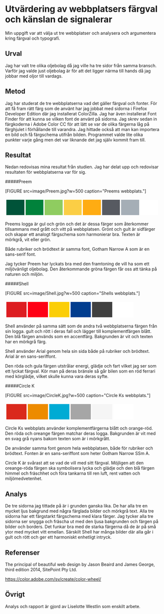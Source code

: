Utvärdering av webbplatsers färgval och känslan de signalerar
=======================

Min uppgift var att välja ut tre webbplatser och analysera och argumentera kring färgval och typografi.

Urval
-----------------------

Jag har valt tre olika oljebolag då jag ville ha tre sidor från samma bransch. Varför jag valde just oljebolag är för att det ligger närma till hands då jag jobbar med oljor till vardags.

Metod
-----------------------

Jag har studerat de tre webbplatserna vad det gäller färgval och fonter. För att få fram rätt färg som de använt har jag jobbat med sidorna i Firefox Developer Edition där jag installerat ColorZilla. Jag har även installerat Font Finder för att kunna se vilken font de använt på sidorna. Jag skrev sedan in färgkoderna i Adobe Color CC för att lätt se var de olika färgerna låg på färghjulet i förhållande till varandra. Jag hittade också att man kan importera en bild och få färgschema utifrån bilden. Programmet valde lite olika punkter varje gång men det var liknande det jag själv kommit fram till.

Resultat
-----------------------

Nedan redovisas mina resultat från studien. Jag har delat upp och redovisar resultaten för webbplatserna var för sig.


#####Preem

[FIGURE src=image/Preem.jpg?w=500 caption="Preems webbplats."]

<table style="border-spacing: 4px; border-collapse: separate">
<tr>
<td style="height: 50px; width: 50px; background-color: #005339">
<td style="height: 50px; width: 50px; background-color: #01823b">
<td style="height: 50px; width: 50px; background-color: #8fcc60">
<td style="height: 50px; width: 50px; background-color: #FBCE45">
<td style="height: 50px; width: 50px; background-color: #FFAC12">
<td style="height: 50px; width: 50px; background-color: #575a61">
<td style="height: 50px; width: 50px; background-color: #a5aeb6">
<td style="height: 50px; width: 50px; background-color: #fff">
</tr>
</table>

Preems logga är gul och grön och det är dessa färger som återkommer tillsammans med grått och vitt på webbplatsen. Grönt och gult är sidfärger och skapar ett analogt färgschema som harmonierar bra. Texten är mörkgrå, vit eller grön.

Både rubriker och brödtext är samma font, Gotham Narrow A som är en sans-serif font.

Jag tycker Preem har lyckats bra med den framtoning de vill ha som ett miljövänligt oljebolag. Den återkommande gröna färgen får oss att tänka på naturen och miljön.

#####Shell

[FIGURE src=image/Shell.jpg?w=500 caption="Shells webbplats."]

<table style="border-spacing: 4px; border-collapse: separate">
<tr>
<td style="height: 50px; width: 50px; background-color: #dd1d21">
<td style="height: 50px; width: 50px; background-color: #FF0015">
<td style="height: 50px; width: 50px; background-color: #FBCE07">
<td style="height: 50px; width: 50px; background-color: #013D8F">
<td style="height: 50px; width: 50px; background-color: #404040">
<td style="height: 50px; width: 50px; background-color: #fff">
</tr>
</table>

Shell använder på samma sätt som de andra två webbplatserna färgen från sin logga. gult och rött i deras fall och lägger till komplementfärgen blått. Den blå färgen används som en accentfärg. Bakgrunden är vit och texten har en mörkgrå färg.

Shell använder Arial genom hela sin sida både på rubriker och brödtext. Arial är en sans-seriffont.

Den röda och gula färgen utstrålar energi, glädje och fart vilket jag ser som ett lyckat färgval. Kör man på deras bränsle så går bilen som en röd ferrari med körglädje, vilket skulle kunna vara deras syfte.

#####Circle K

[FIGURE src=image/CircleK.jpg?w=500 caption="Circle Ks webbplats."]

<table style="border-spacing: 4px; border-collapse: separate">
<tr>
<td style="height: 50px; width: 50px; background-color: #DA291C">
<td style="height: 50px; width: 50px; background-color: #ED8B00">
<td style="height: 50px; width: 50px; background-color: #00ABD4">
<td style="height: 50px; width: 50px; background-color: #A6A6A6">
<td style="height: 50px; width: 50px; background-color: #F5F5F5">
<td style="height: 50px; width: 50px; background-color: #fff">
</tr>
</table>

Circle Ks webbplats använder komplementfärgerna blått och orange-röd. Den röda och oreange färgen matchar deras logga. Bakgrunden är vit med en svag grå nyans bakom texten som är i mörkgrått.

De använder samma font genom hela webbplatsen, både för rubriker och brödtext. Fonten är en sans-seriffont som heter Gotham Narrow SSm A.

Circle K är svårast att se vad de vill med sitt färgval. Möjligen att den oreange-röda färgen ska symbolisera lycka och glädje och den blå färgen himmel och fräschhet och föra tankarna till ren luft, rent vatten och miljömedvetenhet.

Analys
-----------------------

De tre sidorna jag tittade på är i grunden ganska lika. De har alla tre en mycket ljus bakgrund med några färglada bilder och mörkgrå text. Alla tre sidorna har ett färgstarkt färgschema med klara färger. Jag tycker alla tre sidorna ser snygga och fräscha ut med den ljusa bakgrunden och färgen på bilder och borders. Det funkar bra med de starka färgerna då de är på små ytor med mycket vitt emellan. Särskilt Shell har många bilder där alla går i gult och rött och ger ett harmoniskt enhetligt intryck.

Referenser
-----------------------

The principal of beautiful web design by Jason Beaird and James George, third edition 2014, SitePoint Pty Ltd.

https://color.adobe.com/sv/create/color-wheel/

Övrigt
-----------------------

Analys och rapport är gjord av Liselotte Westlin som enskilt arbete.
